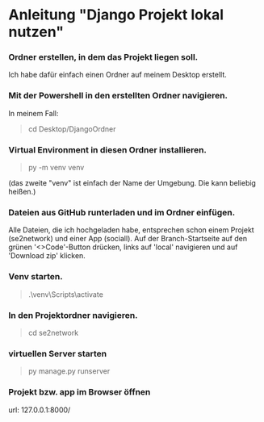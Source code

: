 # Anleitung "Django Projekt lokal nutzen"

### Ordner erstellen, in dem das Projekt liegen soll.
Ich habe dafür einfach einen Ordner auf meinem Desktop erstellt.

### Mit der Powershell in den erstellten Ordner navigieren.
In meinem Fall: 
> cd Desktop/DjangoOrdner

### Virtual Environment in diesen Ordner installieren.
> py -m venv venv

(das zweite "venv" ist einfach der Name der Umgebung. Die kann beliebig heißen.)

### Dateien aus GitHub runterladen und im Ordner einfügen.
Alle Dateien, die ich hochgeladen habe, entsprechen schon einem Projekt (se2network) und einer App (sociall).
Auf der Branch-Startseite auf den grünen '<>Code'-Button drücken, links auf 'local' navigieren und auf 'Download zip' klicken.

### Venv starten.
> .\venv\Scripts\activate

### In den Projektordner navigieren.
> cd se2network

### virtuellen Server starten
> py manage.py runserver

### Projekt bzw. app im Browser öffnen
url: 127.0.0.1:8000/
